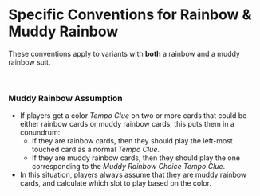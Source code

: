 # Specific Conventions for Rainbow & Muddy Rainbow

These conventions apply to variants with **both** a rainbow and a muddy rainbow suit.

<br />

### Muddy Rainbow Assumption

- If players get a color *Tempo Clue* on two or more cards that could be either rainbow cards or muddy rainbow cards, this puts them in a conundrum:
  - If they are rainbow cards, then they should play the left-most touched card as a normal *Tempo Clue*.
  - If they are muddy rainbow cards, then they should play the one corresponding to the *Muddy Rainbow Choice Tempo Clue*.
- In this situation, players always assume that they are muddy rainbow cards, and calculate which slot to play based on the color.
